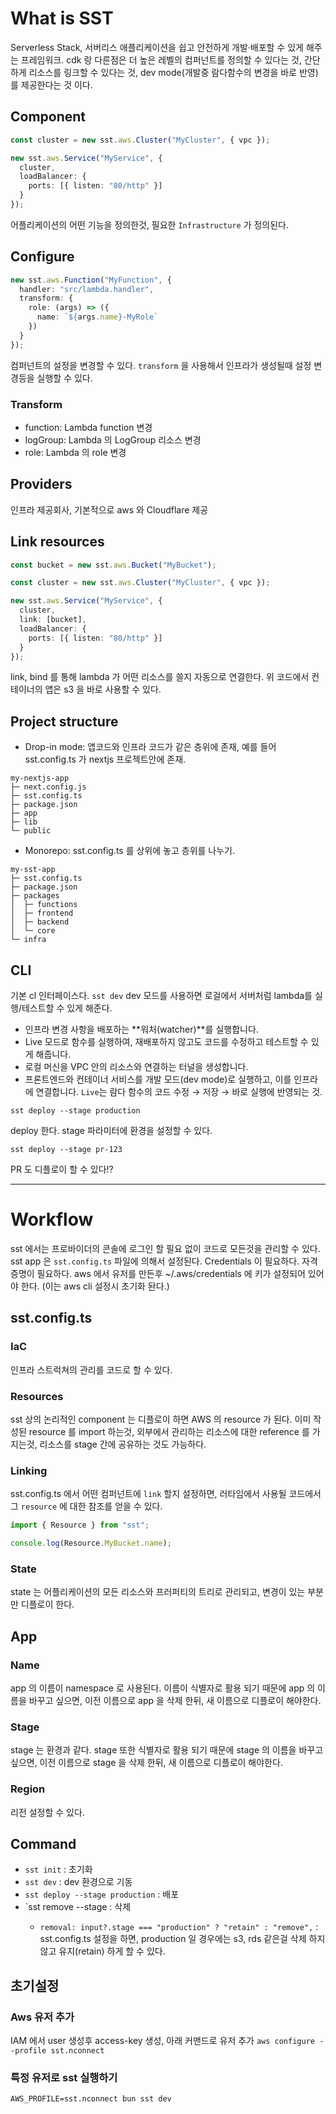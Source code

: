 # What is SST
Serverless Stack, 서버리스 애플리케이션을 쉽고 안전하게 개발·배포할 수 있게 해주는 프레임워크.
cdk 랑 다른점은 더 높은 레벨의 컴퍼넌트를 정의할 수 있다는 것, 간단하게 리소스를 링크할 수 있다는 것, dev mode(개발중 람다함수의 변경을 바로 반영) 를 제공한다는 것 이다. 

## Component
```ts
const cluster = new sst.aws.Cluster("MyCluster", { vpc });

new sst.aws.Service("MyService", {
  cluster,
  loadBalancer: {
    ports: [{ listen: "80/http" }]
  }
});
```
어플리케이션의 어떤 기능을 정의한것, 필요한 `Infrastructure` 가 정의된다. 

## Configure
```ts
new sst.aws.Function("MyFunction", {
  handler: "src/lambda.handler",
  transform: {
    role: (args) => ({
      name: `${args.name}-MyRole`
    })
  }
});
```
컴퍼넌트의 설정을 변경할 수 있다. `transform` 을 사용해서 인프라가 생성될때 설정 변경등을 실행할 수 있다. 
### Transform
- function: Lambda function 변경
- logGroup: Lambda 의 LogGroup 리소스 변경
- role: Lambda 의 role 변경

## Providers
인프라 제공회사, 기본적으로 aws 와 Cloudflare 제공

## Link resources
```ts
const bucket = new sst.aws.Bucket("MyBucket");

const cluster = new sst.aws.Cluster("MyCluster", { vpc });

new sst.aws.Service("MyService", {
  cluster,
  link: [bucket],
  loadBalancer: {
    ports: [{ listen: "80/http" }]
  }
});
```
link, bind 를 통해 lambda 가 어떤 리소스를 쓸지 자동으로 연결한다.
위 코드에서 컨테이너의 앱은 s3 을 바로 사용할 수 있다. 
## Project structure
- Drop-in mode: 앱코드와 인프라 코드가 같은 층위에 존재, 예를 들어 sst.config.ts 가 nextjs 프로젝트안에 존재.
```
my-nextjs-app
├─ next.config.js
├─ sst.config.ts
├─ package.json
├─ app
├─ lib
└─ public
```
- Monorepo: sst.config.ts 를 상위에 놓고 층위를 나누기.
```
my-sst-app
├─ sst.config.ts
├─ package.json
├─ packages
│  ├─ functions
│  ├─ frontend
│  ├─ backend
│  └─ core
└─ infra
```

## CLI
기본 cl 인터페이스다. 
``
sst dev
``
dev 모드를 사용하면 로걸에서 서버처럼 lambda를 실행/테스트할 수 있게 해준다.
- 인프라 변경 사항을 배포하는 **워처(watcher)**를 실행합니다.
- Live 모드로 함수를 실행하여, 재배포하지 않고도 코드를 수정하고 테스트할 수 있게 해줍니다.
- 로컬 머신을 VPC 안의 리소스와 연결하는 터널을 생성합니다.
- 프론트엔드와 컨테이너 서비스를 개발 모드(dev mode)로 실행하고, 이를 인프라에 연결합니다.
`Live`는 람다 함수의 코드 수정 → 저장 → 바로 실행에 반영되는 것.
```
sst deploy --stage production
```
deploy 한다. stage 파라미터에 환경을 설정할 수 있다.
```
sst deploy --stage pr-123
```
PR 도 디플로이 할 수 있다!?

------------------------
# Workflow
sst 에서는 프로바이더의 콘솔에 로그인 할 필요 없이 코드로 모든것을 관리할 수 있다.
sst app 은 `sst.config.ts` 파일에 의해서 설정된다.
Credentials 이 필요하다. 자격증명이 필요하다. aws 에서 유저를 만든후 ~/.aws/credentials 에 키가 설정되어 있어야 한다. (이는 aws cli 설정시 초기화 돤다.)

## sst.config.ts
### IaC
인프라 스트럭쳐의 관리를 코드로 할 수 있다. 

### Resources
sst 상의 논리적인 component 는 디플로이 하면 AWS 의 resource 가 된다.
이미 작성된 resource 를 import 하는것, 외부에서 관리하는 리소스에 대한 reference 를 가지는것, 리소스를 stage 간에 공유하는 것도 가능하다.

### Linking
sst.config.ts 에서 어떤 컴퍼넌트에 `link` 할지 설정하면, 러타임에서 사용될 코드에서 그 `resource` 에 대한 참조를 얻을 수 있다. 
```ts
import { Resource } from "sst";

console.log(Resource.MyBucket.name);
```
### State
state 는 어플리케이션의 모든 리소스와 프러퍼티의 트리로 관리되고, 변경이 있는 부분만 디플로이 한다.


## App
### Name
app 의 이름이 namespace 로 사용된다.
이름이 식별자로 활용 되기 때문에 app 의 이름을 바꾸고 싶으면, 이전 이름으로 app 을 삭제 한뒤, 새 이름으로 디플로이 해야한다. 
### Stage
stage 는 환경과 같다.
stage 또한 식별자로 활용 되기 때문에 stage 의 이름을 바꾸고 싶으면, 이전 이름으로 stage 을 삭제 한뒤, 새 이름으로 디플로이 해야한다.

### Region
리전 설정할 수 있다.

## Command
- `sst init` : 초기화
- `sst dev` : dev 환경으로 기동
- `sst deploy --stage production` : 배포
- `sst remove --stage <name> : 삭제
    - `removal: input?.stage === "production" ? "retain" : "remove",` : sst.config.ts 설정을 하면, production 일 경우에는 s3, rds 같은걸 삭제 하지 않고 유지(retain) 하게 할 수 있다.

## 초기설정
### Aws 유저 추가
IAM 에서 user 생성후 access-key 생성, 아래 커맨드로 유저 추가
`aws configure --profile sst.nconnect`
### 특정 유저로 sst 실행하기
`AWS_PROFILE=sst.nconnect bun sst dev`